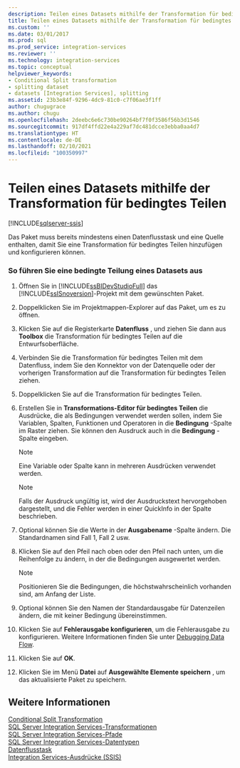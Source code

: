```yaml
---
description: Teilen eines Datasets mithilfe der Transformation für bedingtes Teilen
title: Teilen eines Datasets mithilfe der Transformation für bedingtes Teilen | Microsoft-Dokumentation
ms.custom: ''
ms.date: 03/01/2017
ms.prod: sql
ms.prod_service: integration-services
ms.reviewer: ''
ms.technology: integration-services
ms.topic: conceptual
helpviewer_keywords:
- Conditional Split transformation
- splitting dataset
- datasets [Integration Services], splitting
ms.assetid: 23b3e84f-9296-4dc9-81c0-c7f06ae3f1ff
author: chugugrace
ms.author: chugu
ms.openlocfilehash: 2deebc6e6c730be90264bf7f0f3586f56b3d1546
ms.sourcegitcommit: 917df4ffd22e4a229af7dc481dcce3ebba0aa4d7
ms.translationtype: HT
ms.contentlocale: de-DE
ms.lasthandoff: 02/10/2021
ms.locfileid: "100350997"
---
```

# <a name="split-a-dataset-by-using-the-conditional-split-transformation"></a>Teilen eines Datasets mithilfe der Transformation für bedingtes Teilen

[!INCLUDE[sqlserver-ssis](../../../includes/applies-to-version/sqlserver-ssis.md)]


  Das Paket muss bereits mindestens einen Datenflusstask und eine Quelle enthalten, damit Sie eine Transformation für bedingtes Teilen hinzufügen und konfigurieren können.  
  
### <a name="to-conditionally-split-a-dataset"></a>So führen Sie eine bedingte Teilung eines Datasets aus  
  
1.  Öffnen Sie in [!INCLUDE[ssBIDevStudioFull](../../../includes/ssbidevstudiofull-md.md)] das [!INCLUDE[ssISnoversion](../../../includes/ssisnoversion-md.md)]-Projekt mit dem gewünschten Paket.  
  
2.  Doppelklicken Sie im Projektmappen-Explorer auf das Paket, um es zu öffnen.  
  
3.  Klicken Sie auf die Registerkarte **Datenfluss** , und ziehen Sie dann aus **Toolbox** die Transformation für bedingtes Teilen auf die Entwurfsoberfläche.  
  
4.  Verbinden Sie die Transformation für bedingtes Teilen mit dem Datenfluss, indem Sie den Konnektor von der Datenquelle oder der vorherigen Transformation auf die Transformation für bedingtes Teilen ziehen.  
  
5.  Doppelklicken Sie auf die Transformation für bedingtes Teilen.  
  
6.  Erstellen Sie in **Transformations-Editor für bedingtes Teilen** die Ausdrücke, die als Bedingungen verwendet werden sollen, indem Sie Variablen, Spalten, Funktionen und Operatoren in die **Bedingung** -Spalte im Raster ziehen. Sie können den Ausdruck auch in die **Bedingung** -Spalte eingeben.  
  
    > [!NOTE]  
    >  Eine Variable oder Spalte kann in mehreren Ausdrücken verwendet werden.  
  
    > [!NOTE]  
    >  Falls der Ausdruck ungültig ist, wird der Ausdruckstext hervorgehoben dargestellt, und die Fehler werden in einer QuickInfo in der Spalte beschrieben.  
  
7.  Optional können Sie die Werte in der **Ausgabename** -Spalte ändern. Die Standardnamen sind Fall 1, Fall 2 usw.  
  
8.  Klicken Sie auf den Pfeil nach oben oder den Pfeil nach unten, um die Reihenfolge zu ändern, in der die Bedingungen ausgewertet werden.  
  
    > [!NOTE]  
    >  Positionieren Sie die Bedingungen, die höchstwahrscheinlich vorhanden sind, am Anfang der Liste.  
  
9. Optional können Sie den Namen der Standardausgabe für Datenzeilen ändern, die mit keiner Bedingung übereinstimmen.  
  
10. Klicken Sie auf **Fehlerausgabe konfigurieren**, um die Fehlerausgabe zu konfigurieren. Weitere Informationen finden Sie unter [Debugging Data Flow](../../../integration-services/troubleshooting/debugging-data-flow.md).  
  
11. Klicken Sie auf **OK**.  
  
12. Klicken Sie im Menü **Datei** auf **Ausgewählte Elemente speichern** , um das aktualisierte Paket zu speichern.  
  
## <a name="see-also"></a>Weitere Informationen  
 [Conditional Split Transformation](../../../integration-services/data-flow/transformations/conditional-split-transformation.md)   
 [SQL Server Integration Services-Transformationen](../../../integration-services/data-flow/transformations/integration-services-transformations.md)   
 [SQL Server Integration Services-Pfade](../../../integration-services/data-flow/integration-services-paths.md)   
 [SQL Server Integration Services-Datentypen](../../../integration-services/data-flow/integration-services-data-types.md)   
 [Datenflusstask](../../../integration-services/control-flow/data-flow-task.md)   
 [Integration Services-Ausdrücke &#40;SSIS&#41;](../../../integration-services/expressions/integration-services-ssis-expressions.md)  
  
  
